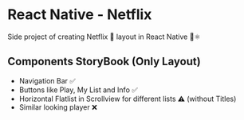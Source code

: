 # React Native - Netflix
Side project of creating Netflix 🎥 layout in React Native 📱⚛ 

## Components StoryBook (Only Layout)
* Navigation Bar ✅
* Buttons like Play, My List and Info ✅
* Horizontal Flatlist in Scrollview for different lists ⚠️ (without Titles)
* Similar looking player ❌
